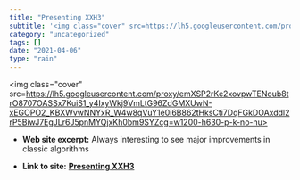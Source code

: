 ```yaml
---
title: "Presenting XXH3"
subtitle: '<img class="cover" src=https://lh5.googleusercontent.com/proxy/emXSP2rKe2xovpwTENoub8trO8707OASSx7Ku...'
category: "uncategorized"
tags: []
date: "2021-04-06"
type: "rain"
---
```

<img class="cover" src=https://lh5.googleusercontent.com/proxy/emXSP2rKe2xovpwTENoub8trO8707OASSx7KuiS1_y4IxyWkj9VmLtG96ZdGMXUwN-xEGOPO2_KBXWvwNNYxR_W4w8qVuY1e0i6B862tHksCti7DqFGkDOAxddl2rP5BiwJ7EgJLr6J5pnMYQjxKh0bm9SYZcg=w1200-h630-p-k-no-nu>



* **Web site excerpt:** Always interesting to see major improvements in classic algorithms

* **Link to site:** **[Presenting XXH3](https://fastcompression.blogspot.com/2019/03/presenting-xxh3.html?m=1)**